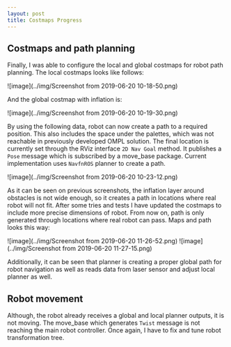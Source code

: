 ```yaml
---
layout: post
title: Costmaps Progress
---
```


## Costmaps and path planning

Finally, I was able to configure the local and global costmaps for robot path planning. The local costmaps looks like follows:

![image](../img/Screenshot from 2019-06-20 10-18-50.png)

And the global costmap with inflation is:

![image](../img/Screenshot from 2019-06-20 10-19-30.png)

By using the following data, robot can now create a path to a required position. This also includes the space under the palettes, which was not reachable in previously developed OMPL solution. 
The final location is currently set through the RViz interface ```2D Nav Goal``` method. It publishes a ```Pose``` message which is subscribed by a move_base package. Current implementation uses ```NavfnROS``` planner to create a path.

![image](../img/Screenshot from 2019-06-20 10-23-12.png)

As it can be seen on previous screenshots, the inflation layer around obstacles is not wide enough, so it creates a path in locations where real robot will not fit. After some tries and tests I have updated the costmaps to include more precise dimensions of robot. From now on, path is only generated through locations where real robot can pass. Maps and path looks this way:

![image](../img/Screenshot from 2019-06-20 11-26-52.png)
![image](../img/Screenshot from 2019-06-20 11-27-15.png)

Additionally, it can be seen that planner is creating a proper global path for robot navigation as well as reads data from laser sensor and adjust local planner as well.

## Robot movement

Although, the robot already receives a global and local planner outputs, it is not moving. The move_base which generates ```Twist``` message is not reaching the main robot controller. Once again, I have to fix and tune robot transformation tree.

